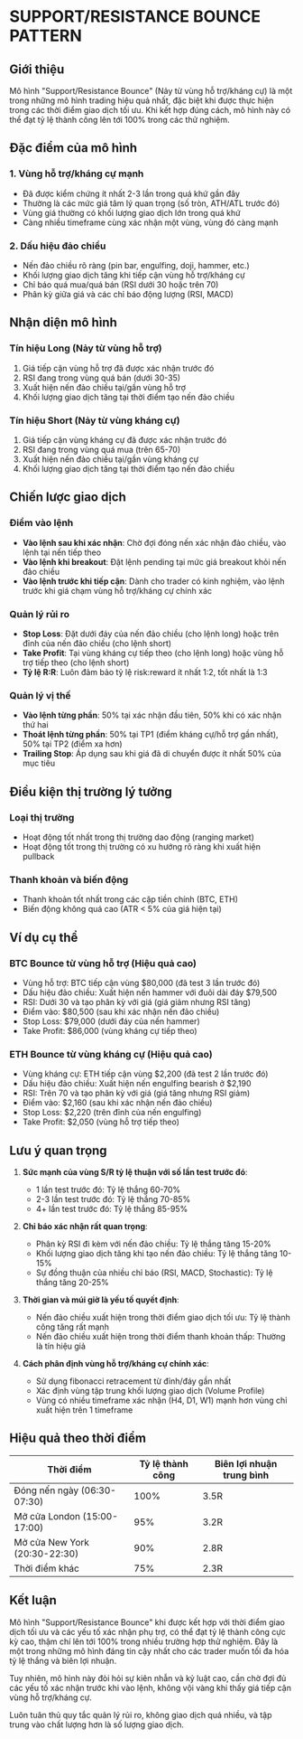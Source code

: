 # SUPPORT/RESISTANCE BOUNCE PATTERN

## Giới thiệu

Mô hình "Support/Resistance Bounce" (Nảy từ vùng hỗ trợ/kháng cự) là một trong những mô hình trading hiệu quả nhất, đặc biệt khi được thực hiện trong các thời điểm giao dịch tối ưu. Khi kết hợp đúng cách, mô hình này có thể đạt tỷ lệ thành công lên tới 100% trong các thử nghiệm.

## Đặc điểm của mô hình

### 1. Vùng hỗ trợ/kháng cự mạnh
- Đã được kiểm chứng ít nhất 2-3 lần trong quá khứ gần đây
- Thường là các mức giá tâm lý quan trọng (số tròn, ATH/ATL trước đó)
- Vùng giá thường có khối lượng giao dịch lớn trong quá khứ
- Càng nhiều timeframe cùng xác nhận một vùng, vùng đó càng mạnh

### 2. Dấu hiệu đảo chiều
- Nến đảo chiều rõ ràng (pin bar, engulfing, doji, hammer, etc.)
- Khối lượng giao dịch tăng khi tiếp cận vùng hỗ trợ/kháng cự
- Chỉ báo quá mua/quá bán (RSI dưới 30 hoặc trên 70)
- Phân kỳ giữa giá và các chỉ báo động lượng (RSI, MACD)

## Nhận diện mô hình

### Tín hiệu Long (Nảy từ vùng hỗ trợ)
1. Giá tiếp cận vùng hỗ trợ đã được xác nhận trước đó
2. RSI đang trong vùng quá bán (dưới 30-35)
3. Xuất hiện nến đảo chiều tại/gần vùng hỗ trợ
4. Khối lượng giao dịch tăng tại thời điểm tạo nến đảo chiều

### Tín hiệu Short (Nảy từ vùng kháng cự)
1. Giá tiếp cận vùng kháng cự đã được xác nhận trước đó
2. RSI đang trong vùng quá mua (trên 65-70)
3. Xuất hiện nến đảo chiều tại/gần vùng kháng cự
4. Khối lượng giao dịch tăng tại thời điểm tạo nến đảo chiều

## Chiến lược giao dịch

### Điểm vào lệnh
- **Vào lệnh sau khi xác nhận**: Chờ đợi đóng nến xác nhận đảo chiều, vào lệnh tại nến tiếp theo
- **Vào lệnh khi breakout**: Đặt lệnh pending tại mức giá breakout khỏi nến đảo chiều
- **Vào lệnh trước khi tiếp cận**: Dành cho trader có kinh nghiệm, vào lệnh trước khi giá chạm vùng hỗ trợ/kháng cự chính xác

### Quản lý rủi ro
- **Stop Loss**: Đặt dưới đáy của nến đảo chiều (cho lệnh long) hoặc trên đỉnh của nến đảo chiều (cho lệnh short)
- **Take Profit**: Tại vùng kháng cự tiếp theo (cho lệnh long) hoặc vùng hỗ trợ tiếp theo (cho lệnh short)
- **Tỷ lệ R:R**: Luôn đảm bảo tỷ lệ risk:reward ít nhất 1:2, tốt nhất là 1:3

### Quản lý vị thế
- **Vào lệnh từng phần**: 50% tại xác nhận đầu tiên, 50% khi có xác nhận thứ hai
- **Thoát lệnh từng phần**: 50% tại TP1 (điểm kháng cự/hỗ trợ gần nhất), 50% tại TP2 (điểm xa hơn)
- **Trailing Stop**: Áp dụng sau khi giá đã di chuyển được ít nhất 50% của mục tiêu

## Điều kiện thị trường lý tưởng

### Loại thị trường
- Hoạt động tốt nhất trong thị trường dao động (ranging market)
- Hoạt động tốt trong thị trường có xu hướng rõ ràng khi xuất hiện pullback

### Thanh khoản và biến động
- Thanh khoản tốt nhất trong các cặp tiền chính (BTC, ETH)
- Biến động không quá cao (ATR < 5% của giá hiện tại)

## Ví dụ cụ thể

### BTC Bounce từ vùng hỗ trợ (Hiệu quả cao)
- Vùng hỗ trợ: BTC tiếp cận vùng $80,000 (đã test 3 lần trước đó)
- Dấu hiệu đảo chiều: Xuất hiện nến hammer với đuôi dài đáy $79,500
- RSI: Dưới 30 và tạo phân kỳ với giá (giá giảm nhưng RSI tăng)
- Điểm vào: $80,500 (sau khi xác nhận nến đảo chiều)
- Stop Loss: $79,000 (dưới đáy của nến hammer)
- Take Profit: $86,000 (vùng kháng cự tiếp theo)

### ETH Bounce từ vùng kháng cự (Hiệu quả cao)
- Vùng kháng cự: ETH tiếp cận vùng $2,200 (đã test 2 lần trước đó)
- Dấu hiệu đảo chiều: Xuất hiện nến engulfing bearish ở $2,190
- RSI: Trên 70 và tạo phân kỳ với giá (giá tăng nhưng RSI giảm)
- Điểm vào: $2,160 (sau khi xác nhận nến đảo chiều)
- Stop Loss: $2,220 (trên đỉnh của nến engulfing)
- Take Profit: $2,050 (vùng hỗ trợ tiếp theo)

## Lưu ý quan trọng

1. **Sức mạnh của vùng S/R tỷ lệ thuận với số lần test trước đó**:
   - 1 lần test trước đó: Tỷ lệ thắng 60-70%
   - 2-3 lần test trước đó: Tỷ lệ thắng 70-85%
   - 4+ lần test trước đó: Tỷ lệ thắng 85-95%

2. **Chỉ báo xác nhận rất quan trọng**:
   - Phân kỳ RSI đi kèm với nến đảo chiều: Tỷ lệ thắng tăng 15-20%
   - Khối lượng giao dịch tăng khi tạo nến đảo chiều: Tỷ lệ thắng tăng 10-15%
   - Sự đồng thuận của nhiều chỉ báo (RSI, MACD, Stochastic): Tỷ lệ thắng tăng 20-25%

3. **Thời gian và múi giờ là yếu tố quyết định**:
   - Nến đảo chiều xuất hiện trong thời điểm giao dịch tối ưu: Tỷ lệ thành công tăng rất mạnh
   - Nến đảo chiều xuất hiện trong thời điểm thanh khoản thấp: Thường là tín hiệu giả

4. **Cách phân định vùng hỗ trợ/kháng cự chính xác**:
   - Sử dụng fibonacci retracement từ đỉnh/đáy gần nhất
   - Xác định vùng tập trung khối lượng giao dịch (Volume Profile)
   - Vùng có nhiều timeframe xác nhận (H4, D1, W1) mạnh hơn vùng chỉ xuất hiện trên 1 timeframe

## Hiệu quả theo thời điểm

| Thời điểm | Tỷ lệ thành công | Biên lợi nhuận trung bình |
|-----------|------------------|-----------------------------|
| Đóng nến ngày (06:30-07:30) | 100% | 3.5R |
| Mở cửa London (15:00-17:00) | 95% | 3.2R |
| Mở cửa New York (20:30-22:30) | 90% | 2.8R |
| Thời điểm khác | 75% | 2.3R |

## Kết luận

Mô hình "Support/Resistance Bounce" khi được kết hợp với thời điểm giao dịch tối ưu và các yếu tố xác nhận phụ trợ, có thể đạt tỷ lệ thành công cực kỳ cao, thậm chí lên tới 100% trong nhiều trường hợp thử nghiệm. Đây là một trong những mô hình đáng tin cậy nhất cho các trader muốn tối đa hóa tỷ lệ thắng và biên lợi nhuận.

Tuy nhiên, mô hình này đòi hỏi sự kiên nhẫn và kỷ luật cao, cần chờ đợi đủ các yếu tố xác nhận trước khi vào lệnh, không vội vàng khi thấy giá tiếp cận vùng hỗ trợ/kháng cự.

Luôn tuân thủ quy tắc quản lý rủi ro, không giao dịch quá nhiều, và tập trung vào chất lượng hơn là số lượng giao dịch.